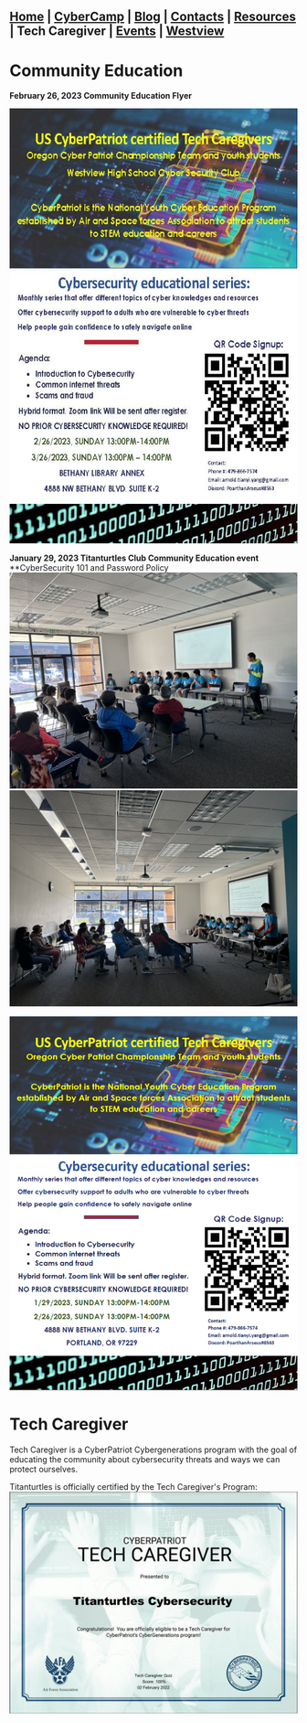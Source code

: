 ## [Home](./index.html) | [CyberCamp](./cybercamp.html) | [Blog](./blog.html) | [Contacts](./contacts.html) | [Resources](./resources.html) | **Tech Caregiver | [Events](./events.html)** | [Westview](https://westview.titanturtles.org/home/)

# Community Education
**February 26, 2023 Community Education Flyer**

![Titanturtles Community Education Flyer](./assets/images/TechCaregiverflyerFebMar2023.jpg)

**January 29, 2023 Titanturtles Club Community Education event**
**CyberSecurity 101 and Password Policy
![Titanturtles Community Education Flyer](./assets/images/IMG_7601[1].JPG)
![Titanturtles Community Education Flyer](./assets/images/IMG_7590[1].JPG)

![Titanturtles Community Education Flyer](./assets/images/JanFebFlyer2023.PNG)
# Tech Caregiver
Tech Caregiver is a CyberPatriot Cybergenerations program with the goal of educating the community about cybersecurity threats and ways we can protect ourselves.

Titanturtles is officially certified by the Tech Caregiver's Program:
![Titanturtles Cybersecurity Club Certificate](./assets/images/Certificate-titanturtles.jpg)

